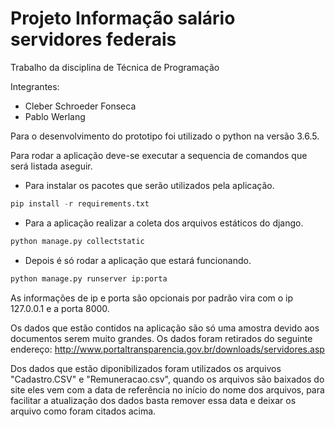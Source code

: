 # Projeto Informação salário servidores federais
Trabalho da disciplina de Técnica de Programação

Integrantes:
* Cleber Schroeder Fonseca
* Pablo Werlang

Para o desenvolvimento do prototipo foi utilizado o python na versão 3.6.5.

Para rodar a aplicação deve-se executar a sequencia de comandos que será listada aseguir.

- Para instalar os pacotes que serão utilizados pela aplicação.
```python
pip install -r requirements.txt
```

- Para a aplicação realizar a coleta dos arquivos estáticos do django.

```python
python manage.py collectstatic
```

- Depois é só rodar a aplicação que estará funcionando.

```python
python manage.py runserver ip:porta
```
As informações de ip e porta são opcionais por padrão vira com o ip 127.0.0.1 e a porta 8000.

Os dados que estão contidos na aplicação são só uma amostra devido aos documentos serem muito grandes.
Os dados foram retirados do seguinte endereço: http://www.portaltransparencia.gov.br/downloads/servidores.asp

Dos dados que estão diponibilizados foram utilizados os arquivos "Cadastro.CSV" e "Remuneracao.csv", quando os arquivos são 
baixados do site eles vem com a data de referência no início do nome dos arquivos, para facilitar a atualização dos 
dados basta remover essa data e deixar os arquivo como foram citados acima.

